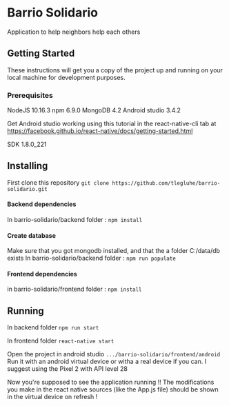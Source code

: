 # Barrio Solidario 

Application to help neighbors help each others

## Getting Started

These instructions will get you a copy of the project up and running on your local machine for development purposes. 

### Prerequisites

NodeJS 10.16.3
npm 6.9.0
MongoDB 4.2
Android studio 3.4.2

Get Android studio working using this tutorial in the react-native-cli tab at https://facebook.github.io/react-native/docs/getting-started.html

SDK 1.8.0_221

## Installing

First clone this repository 
`git clone https://github.com/tlegluhe/barrio-solidario.git`

#### Backend dependencies

In barrio-solidario/backend folder : `npm install` 

#### Create database

Make sure that you got mongodb installed, and that the a folder C:/data/db exists
In barrio-solidario/backend folder : `npm run populate`

#### Frontend dependencies

in barrio-solidario/frontend folder : `npm install` 


## Running

In backend folder `npm run start`

In frontend folder `react-native start`

Open the project in android studio `.../barrio-solidario/frontend/android`
Run it with an android virtual device or witha a real device if you can.
I suggest using the Pixel 2 with API level 28

Now you're supposed to see the application running !! 
The modifications you make in the react native sources (like the App.js file) should be shown in the virtual device on refresh !